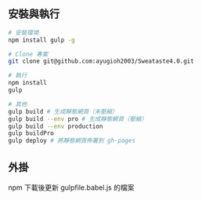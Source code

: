 


## 安裝與執行

```bash
# 安裝環境
npm install gulp -g

# Clone 專案
git clone git@github.com:ayugioh2003/Sweataste4.0.git

# 執行
npm install
gulp

# 其他
gulp build # 生成靜態網頁（未壓縮）
gulp build --env pro # 生成靜態網頁（壓縮）
gulp build --env production
gulp buildPro
gulp deploy # 將靜態網頁佈署到 gh-pages
```


## 外掛
npm 下載後更新 gulpfile.babel.js 的檔案

